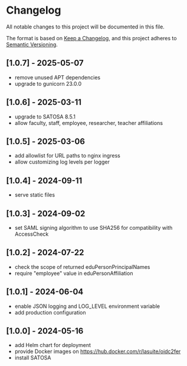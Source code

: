 # Changelog

All notable changes to this project will be documented in this file.

The format is based on [Keep a Changelog](https://keepachangelog.com/en/1.0.0),
and this project adheres to
[Semantic Versioning](https://semver.org/spec/v2.0.0.html).

## [1.0.7] - 2025-05-07
- remove unused APT dependencies
- upgrade to gunicorn 23.0.0

## [1.0.6] - 2025-03-11
- upgrade to SATOSA 8.5.1
- allow faculty, staff, employee, researcher, teacher affiliations

## [1.0.5] - 2025-03-06
- add allowlist for URL paths to nginx ingress
- allow customizing log levels per logger

## [1.0.4] - 2024-09-11
- serve static files

## [1.0.3] - 2024-09-02
- set SAML signing algorithm to use SHA256 for compatibility with AccessCheck

## [1.0.2] - 2024-07-22
- check the scope of returned eduPersonPrincipalNames
- require "employee" value in eduPersonAffiliation

## [1.0.1] - 2024-06-04
- enable JSON logging and LOG_LEVEL environment variable
- add production configuration

## [1.0.0] - 2024-05-16
- add Helm chart for deployment
- provide Docker images on https://hub.docker.com/r/lasuite/oidc2fer
- install SATOSA
